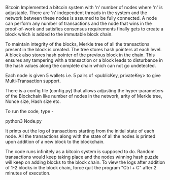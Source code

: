 Bitcoin
Implemented a bitcoin system with 'n' number of nodes where 'n' is adjustable. There are 'n' independent threads in the system and the network between these nodes is assumed to be fully connected. A node can perform any number of transactions and the node that wins in the proof-of-work and satisfies consensus requirements finally gets to create a block which is added to the immutable block chain.

To maintain integrity of the blocks, Merkle tree of all the transactions present in the block is created. The tree stores hash pointers at each level. A block also stores hash pointer of the previous block in the chain. This ensures any tampering with a transaction or a block leads to disturbance in the hash values along the complete chain which can not go undetected.

Each node is given 5 wallets i.e. 5 pairs of <publicKey, privateKey> to give Multi-Transaction support.

There is a config file (config.py) that allows adjusting the hyper-parameters of the Blockchain like number of nodes in the network, arity of Merkle tree, Nonce size, Hash size etc.

To run the code, type -

python3 Node.py

It prints out the log of transactions starting from the initial state of each node. All the transactions along with the state of all the nodes is printed upon addition of a new block to the blockchain.

The code runs infinitely as a bitcoin system is supposed to do. Random transactions would keep taking place and the nodes winning hash puzzle will keep on adding blocks to the block chain. To view the logs after addition of 1-2 blocks in the block chain, force quit the program "Ctrl + C" after 2 minutes of execution.
